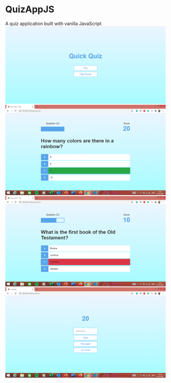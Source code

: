 # QuizAppJS
A quiz application built with vanilla JavaScript
![Landing page](/screenshot/Landing.PNG)
![Correct Answer](/screenshot/right.png)
![Incorrect Answer](/screenshot/wrong.png)
![End page](/screenshot/end.png)

